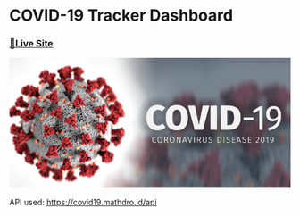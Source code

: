 # COVID-19 Tracker Dashboard

### [🔴Live Site](http://the-mapty-workout.netlify.app/)

![COVID-19 Tracker](https://github.com/deshdeepak2019/Covid_tracker_dashboard/blob/main/src/images/image.png)



API used: https://covid19.mathdro.id/api
